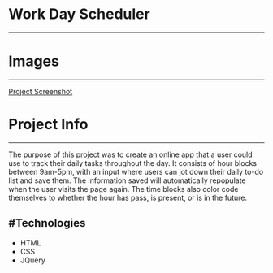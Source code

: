 # Work Day Scheduler
---
# Images
---
[Project Screenshot](https://lh3.googleusercontent.com/aTI5XVgHMXl8JniFf7p0RRKcvZlqst5f34bR1ESWWBhgnQibCwPpUYgFLAn49Jb397t28RcQTZ_uGcK71cS7t8BViK4EsR0bVozT4CrQrHyxDte_zHm2gyeqj1CX0yy5JoTIqyR2bDV0PXCFCGVw-XEjgdvOIdk9g6LxcGcmZJP4ltidr__1Mf3Aj_ipRTD2Jq3cb1FkVvRdX5V1BXmrQ3b__Co9qvkkKutDAF7MBgkeqpAb8GhPdhkErsiFgchiUs8o3N3wrt8DX1tSgty7mwarPJc220C7IkmT205sdEq_QrEL8puEVwEHAZEF9ZrVYNtn7-f3Kk5qZRUYjVkg7FIcqwbAP96EJXGIZ9A3TsXMFCIbrT3AKrvd77cfcz3LbwGZqnsdJH_kjIh7JugPp6yH1JY0eDdnRwdoJb5Riu9XhyZwSh_KsvTrpr-PU-9TF8R9skT6fg_SmiDhPi4uW0raIAIoNB9xAvBqZpScBO64HbfJvCrSbEBBQjemwvF6CScBL5hKytp0SkoTrnvhPIencmdjvm6YxIb-59q3hi7ir3uy_VJakElVeOrdpqzNKJpd4UlU3A5F1r-AueTBFjHFyc3hCgSV_Q6gQJuzspdwbcGf0ZMt6a21EMOtMw2DSE2kYKdac4-UNyWCmF7IiPrWUkRLruP2ky_gE8vsrBn1FZrp4g9N-7oH=w2448-h1530-no)
# Project Info
---
The purpose of this project was to create an online app that a user could use to track their daily tasks throughout the day. It consists of hour blocks between 9am-5pm, with an input where users can jot down their daily to-do list and save them. The information saved will automatically repopulate when the user visits the page again.
The time blocks also color code themselves to whether the hour has pass, is present, or is in the future.

#Technologies
---
* HTML
* CSS
* JQuery
